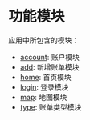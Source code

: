 # 功能模块

应用中所包含的模块：

- [account](account): 账户模块
- [add](add): 新增账单模块
- [home](home): 首页模块
- [login](login): 登录模块
- [map](map): 地图模块
- [type](type): 账单类型模块